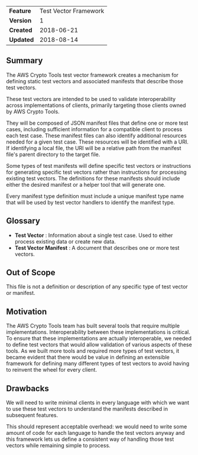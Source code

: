 |             |                       |
| :---------- | :-------------------- |
| **Feature** | Test Vector Framework |
| **Version** | 1                     |
| **Created** | 2018-06-21            |
| **Updated** | 2018-08-14            |

## Summary

The AWS Crypto Tools test vector framework creates a mechanism for defining static test
vectors and associated manifests that describe those test vectors.

These test vectors are intended to be used to validate interoperability across implementations
of clients, primarily targeting those clients owned by AWS Crypto Tools.

They will be composed of JSON manifest files that define one or more test cases, including sufficient
information for a compatible client to process each test case. These manifest files can also
identify additional resources needed for a given test case. These resources will be identified
with a URI. If identifying a local file, the URI will be a relative path from the manifest file's
parent directory to the target file.

Some types of test manifests will define specific test vectors or instructions for generating
specific test vectors rather than instructions for processing existing test vectors. The
definitions for these manifests should include either the desired manifest or a helper tool
that will generate one.

Every manifest type definition must include a unique manifest type name that will be used by
test vector handlers to identify the manifest type.

## Glossary

-   **Test Vector** : Information about a single test case. Used to either process existing data
    or create new data.
-   **Test Vector Manifest** : A document that describes one or more test vectors.

## Out of Scope

This file is not a definition or description of any specific type of test vector or manifest.

## Motivation

The AWS Crypto Tools team has built several tools that require multiple implementations.
Interoperability between these implementations is critical. To ensure that these implementations
are actually interoperable, we needed to define test vectors that would allow validation
of various aspects of these tools. As we built more tools and required more types of test
vectors, it became evident that there would be value in defining an extensible framework
for defining many different types of test vectors to avoid having to reinvent the wheel
for every client.

## Drawbacks

We will need to write minimal clients in every language with which we want to use these test
vectors to understand the manifests described in subsequent features.

This should represent acceptable overhead: we would need to write some amount of code for each
language to handle the test vectors anyway and this framework lets us define a consistent
way of handling those test vectors while remaining simple to process.
